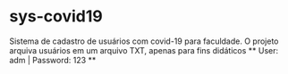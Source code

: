 # sys-covid19
Sistema de cadastro de usuários com covid-19 para faculdade.
O projeto arquiva usuários em um arquivo TXT, apenas para fins didáticos
 ** User: adm | 
 Password: 123 **
